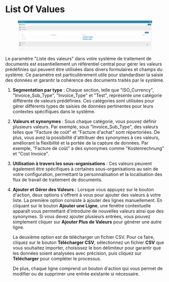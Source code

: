 # List Of Values

<figure><img src="../../../.gitbook/assets/Bildschirmfoto%202024-05-08%20um%2011.20.51.png" alt=""><figcaption></figcaption></figure>

Le paramètre "Liste des valeurs" dans votre système de traitement de documents est essentiellement un référentiel central pour gérer les valeurs prédéfinies qui peuvent être utilisées dans divers formulaires et champs du système. Ce paramètre est particulièrement utile pour standardiser la saisie des données et garantir la cohérence des documents traités par le système.

1. **Segmentation par type** : Chaque section, telle que "ISO\_Currency", "Invoice\_Sub\_Type", "Invoice\_Type" et "Test", représente une catégorie différente de valeurs prédéfinies. Ces catégories sont utilisées pour gérer différents types de saisies de données pertinentes pour leurs contextes spécifiques dans le système.
2. **Valeurs et synonymes** : Sous chaque catégorie, vous pouvez définir plusieurs valeurs. Par exemple, sous "Invoice\_Sub\_Type", des valeurs telles que "Facture de coût" et "Facture d'achat" sont répertoriées. De plus, vous avez la possibilité d'attribuer des synonymes à ces valeurs, améliorant la flexibilité et la portée de la capture de données. Par exemple, "Facture de coût" a des synonymes comme "Kostenrechnung" et "Cost Invoice".
3. **Utilisation à travers les sous-organisations** : Ces valeurs peuvent également être spécifiques à certaines sous-organisations au sein de votre configuration, permettant la personnalisation et la localisation des flux de travail de traitement de documents.
4.  **Ajouter et Gérer des Valeurs** : Lorsque vous appuyez sur le bouton d'action, deux options s'offrent à vous pour ajouter des valeurs à votre liste. La première option consiste à ajouter des lignes manuellement. En cliquant sur le bouton **Ajouter une Ligne**, une fenêtre contextuelle apparaît vous permettant d'introduire de nouvelles valeurs ainsi que des synonymes. Si vous devez ajouter plusieurs entrées, vous pouvez simplement cliquer sur **Ajouter Plus de Valeurs** pour générer une autre ligne.

    La deuxième option est de télécharger un fichier CSV. Pour ce faire, cliquez sur le bouton **Télécharger CSV**, sélectionnez un fichier **CSV** que vous souhaitez importer, choisissez le bon délimiteur pour garantir que les données soient analysées avec précision, puis cliquez sur **Télécharger** pour compléter le processus.

    De plus, chaque ligne comprend un bouton d'action qui vous permet de modifier ou de supprimer une entrée existante si nécessaire.

